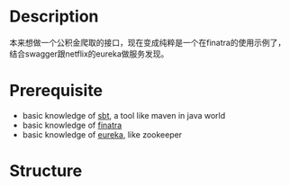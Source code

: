 # Description

本来想做一个公积金爬取的接口，现在变成纯粹是一个在finatra的使用示例了，结合swagger跟netflix的eureka做服务发现。

# Prerequisite

* basic knowledge of [sbt](http://www.scala-sbt.org/), a tool like maven in java world
* basic knowledge of [finatra](https://github.com/twitter/finatra/)
* basic knowledge of [eureka](https://github.com/Netflix/eureka), like zookeeper

# Structure
